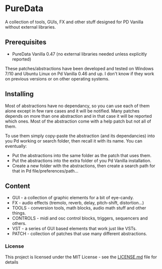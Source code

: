 # PureData

A collection of tools, GUIs, FX and other stuff designed for PD Vanilla without external libraries.

## Prerequisites

* PureData Vanilla 0.47 (no external libraries needed unless explicitly reported)

These patches/abstractions have been developed and tested on Windows 7/10 and Ubuntu Linux on Pd Vanilla 0.46 and up. I don't know if they work on previous versions or on other operating systems.

## Installing

Most of abstractions have no dependancy, so you can use each of them alone except in few rare cases and it will be notified. Many patches depends on more than one abstraction and in that case it will be reported which ones. Most of the abstraction come with a help patch but not all of them.

To use them simply copy-paste the abstraction (and its dependancies) into you Pd working or search folder, then recall it with its name. You can eventually:
* Put the abstractions into the same folder as the patch that uses them.
* Put the abstractions into the extra folder of you Pd Vanilla installation.
* Create a new folder with the abstractions, then create a search path for that in Pd file/preferences/path...

## Content

* GUI - a collection of graphic elements for a bit of eye-candy.
* FX - audio effects (tremolo, reverb, delay, pitch-shift, distortion...)
* TOOLS - conversion tools, math blocks, audio math stuff and other things.
* CONTROLS - midi and osc control blocks, triggers, sequencers and others.
* VST - a series of GUI based elements that work just like VSTs.
* PATCH - collection of patches that use many different abstractions.

### License
This project is licensed under the MIT License - see the [LICENSE.md](LICENSE.md) file for details
